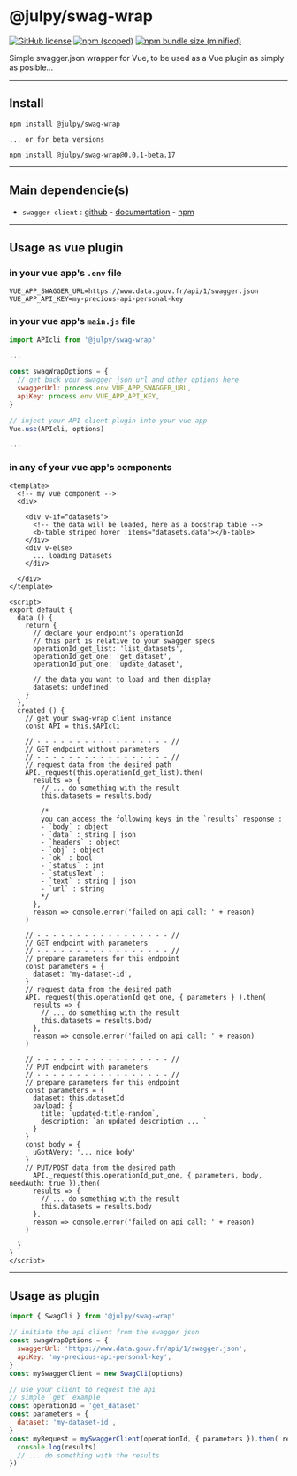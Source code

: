 
# @julpy/swag-wrap

[![GitHub license](https://img.shields.io/github/license/co-demos/swag-wrap)](https://github.com/co-demos/swag-wrap/blob/master/LICENSE) [![npm (scoped)](https://img.shields.io/npm/v/@julpy/swag-wrap.svg)](https://www.npmjs.com/package/@julpy/swag-wrap) [![npm bundle size (minified)](https://img.shields.io/bundlephobia/min/@julpy/swag-wrap.svg)](https://www.npmjs.com/package/@julpy/swag-wrap)

Simple swagger.json wrapper for Vue, to be used as a Vue plugin as simply as posible...

---------

## Install

```terminal
npm install @julpy/swag-wrap

... or for beta versions

npm install @julpy/swag-wrap@0.0.1-beta.17
```

---------

## Main dependencie(s)

- `swagger-client` : [github](https://github.com/swagger-api/swagger-js) - [documentation](https://github.com/swagger-api/swagger-js#readme) - [npm](https://www.npmjs.com/package/swagger-client)


---------

## Usage as vue plugin

### in your vue app's `.env` file

```env
VUE_APP_SWAGGER_URL=https://www.data.gouv.fr/api/1/swagger.json
VUE_APP_API_KEY=my-precious-api-personal-key
```

### in your vue app's `main.js` file

```js
import APIcli from '@julpy/swag-wrap'

...

const swagWrapOptions = {
  // get back your swagger json url and other options here
  swaggerUrl: process.env.VUE_APP_SWAGGER_URL,
  apiKey: process.env.VUE_APP_API_KEY,
}

// inject your API client plugin into your vue app
Vue.use(APIcli, options)

...

```

### in any of your vue app's components

```vue
<template>
  <!-- my vue component -->
  <div>

    <div v-if="datasets">
      <!-- the data will be loaded, here as a boostrap table -->
      <b-table striped hover :items="datasets.data"></b-table>
    </div>
    <div v-else>
      ... loading Datasets
    </div>

  </div>
</template>

<script>
export default {
  data () {
    return {
      // declare your endpoint's operationId
      // this part is relative to your swagger specs
      operationId_get_list: 'list_datasets',
      operationId_get_one: 'get_dataset',
      operationId_put_one: 'update_dataset',

      // the data you want to load and then display
      datasets: undefined
    }
  },
  created () {
    // get your swag-wrap client instance
    const API = this.$APIcli

    // - - - - - - - - - - - - - - - - - //
    // GET endpoint without parameters
    // - - - - - - - - - - - - - - - - - //
    // request data from the desired path
    API._request(this.operationId_get_list).then(
      results => {
        // ... do something with the result
        this.datasets = results.body

        /*
        you can access the following keys in the `results` response :
        - `body` : object
        - `data` : string | json
        - `headers` : object
        - `obj` : object
        - `ok` : bool
        - `status` : int
        - `statusText` :
        - `text` : string | json
        - `url` : string
        */
      },
      reason => console.error('failed on api call: ' + reason)
    )

    // - - - - - - - - - - - - - - - - - //
    // GET endpoint with parameters
    // - - - - - - - - - - - - - - - - - //
    // prepare parameters for this endpoint
    const parameters = {
      dataset: 'my-dataset-id',
    }
    // request data from the desired path
    API._request(this.operationId_get_one, { parameters } ).then(
      results => {
        // ... do something with the result
        this.datasets = results.body
      },
      reason => console.error('failed on api call: ' + reason)
    )

    // - - - - - - - - - - - - - - - - - //
    // PUT endpoint with parameters
    // - - - - - - - - - - - - - - - - - //
    // prepare parameters for this endpoint
    const parameters = {
      dataset: this.datasetId
      payload: {
        title: `updated-title-random`,
        description: `an updated description ... `
      }
    }
    const body = {
      uGotAVery: '... nice body'
    }
    // PUT/POST data from the desired path
      API._request(this.operationId_put_one, { parameters, body, needAuth: true }).then(
      results => {
        // ... do something with the result
        this.datasets = results.body
      },
      reason => console.error('failed on api call: ' + reason)
    )

  }
}
</script>
```

---------

## Usage as plugin

```js
import { SwagCli } from '@julpy/swag-wrap'

// initiate the api client from the swagger json
const swagWrapOptions = {
  swaggerUrl: 'https://www.data.gouv.fr/api/1/swagger.json',
  apiKey: 'my-precious-api-personal-key',
}
const mySwaggerClient = new SwagCli(options)

// use your client to request the api
// simple `get` example
const operationId = 'get_dataset'
const parameters = {
  dataset: 'my-dataset-id',
}
const myRequest = mySwaggerClient(operationId, { parameters }).then( results => {
  console.log(results)
  // ... do something with the results
})
```
